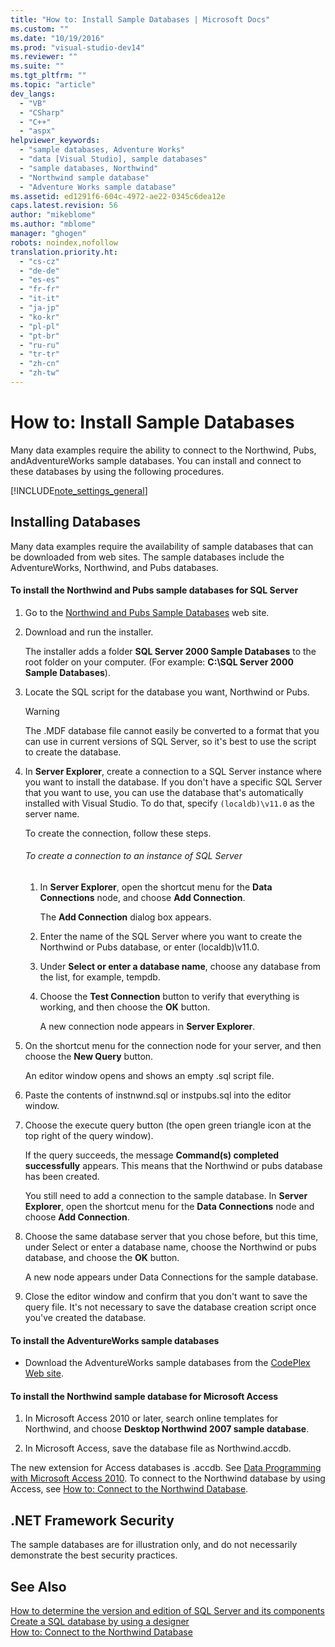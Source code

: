 ```yaml
---
title: "How to: Install Sample Databases | Microsoft Docs"
ms.custom: ""
ms.date: "10/19/2016"
ms.prod: "visual-studio-dev14"
ms.reviewer: ""
ms.suite: ""
ms.tgt_pltfrm: ""
ms.topic: "article"
dev_langs: 
  - "VB"
  - "CSharp"
  - "C++"
  - "aspx"
helpviewer_keywords: 
  - "sample databases, Adventure Works"
  - "data [Visual Studio], sample databases"
  - "sample databases, Northwind"
  - "Northwind sample database"
  - "Adventure Works sample database"
ms.assetid: ed1291f6-604c-4972-ae22-0345c6dea12e
caps.latest.revision: 56
author: "mikeblome"
ms.author: "mblome"
manager: "ghogen"
robots: noindex,nofollow
translation.priority.ht: 
  - "cs-cz"
  - "de-de"
  - "es-es"
  - "fr-fr"
  - "it-it"
  - "ja-jp"
  - "ko-kr"
  - "pl-pl"
  - "pt-br"
  - "ru-ru"
  - "tr-tr"
  - "zh-cn"
  - "zh-tw"
---
```

# How to: Install Sample Databases
Many data examples require the ability to connect to the Northwind, Pubs, andAdventureWorks sample databases. You can install and connect to these databases by using the following procedures.  
  
 [!INCLUDE[note_settings_general](../data-tools/includes/note_settings_general_md.md)]  
  
## Installing Databases  
 Many data examples require the availability of sample databases that can be downloaded from web sites. The sample databases include the AdventureWorks, Northwind, and Pubs databases.  
  
#### To install the Northwind and Pubs sample databases for SQL Server  
  
1.  Go to the [Northwind and Pubs Sample Databases](http://go.microsoft.com/fwlink?linkid=64296) web site.  
  
2.  Download and run the installer.  
  
     The installer adds a folder **SQL Server 2000 Sample Databases** to the root folder on your computer. (For example: **C:\SQL Server 2000 Sample Databases**).  
  
3.  Locate the SQL script for the database you want, Northwind or Pubs.  
  
    > [!WARNING]
    >  The .MDF database file cannot easily be converted to a format that you can use in current versions of SQL Server, so it's best to use the script to create the database.  
  
4.  In **Server Explorer**, create a connection to a SQL Server instance where you want to install the database. If you don't have a specific SQL Server that you want to use, you can use the database that's automatically installed with Visual Studio. To do that, specify `(localdb)\v11.0` as the server name.  
  
     To create the connection, follow these steps.  
  
    ###### To create a connection to an instance of SQL Server  
  
    1.  In **Server Explorer**, open the shortcut menu for the **Data Connections** node, and choose **Add Connection**.  
  
         The **Add Connection** dialog box appears.  
  
    2.  Enter the name of the SQL Server where you want to create the Northwind or Pubs database, or enter (localdb)\v11.0.  
  
    3.  Under **Select or enter a database name**, choose any database from the list, for example, tempdb.  
  
    4.  Choose the **Test Connection** button to verify that everything is working, and then choose the **OK** button.  
  
         A new connection node appears in **Server Explorer**.  
  
5.  On the shortcut menu for the connection node for your server, and then choose the **New Query** button.  
  
     An editor window opens and shows an empty .sql script file.  
  
6.  Paste the contents of instnwnd.sql or instpubs.sql into the editor window.  
  
7.  Choose the execute query button (the open green triangle icon at the top right of the query window).  
  
     If the query succeeds, the message **Command(s) completed successfully** appears. This means that the Northwind or pubs database has been created.  
  
     You still need to add a connection to the sample database. In **Server Explorer**, open the shortcut menu for the **Data Connections** node and choose **Add Connection**.  
  
8.  Choose the same database server that you chose before, but this time, under Select or enter a database name, choose the Northwind or pubs database, and choose the **OK** button.  
  
     A new node appears under Data Connections for the sample database.  
  
9. Close the editor window and confirm that you don't want to save the query file. It's not necessary to save the database creation script once you've created the database.  
  
#### To install the AdventureWorks sample databases  
  
-   Download the AdventureWorks sample databases from the [CodePlex Web site](http://go.microsoft.com/fwlink/?linkid=87843).  
  
#### To install the Northwind sample database for Microsoft Access  
  
1.  In Microsoft Access 2010 or later, search online templates for Northwind, and choose **Desktop Northwind 2007 sample database**.  
  
2.  In Microsoft Access, save the database file as Northwind.accdb.  
  
 The new extension for Access databases is .accdb. See [Data Programming with Microsoft Access 2010](http://msdn.microsoft.com/library/office/ff965871.aspx). To connect to the Northwind database by using Access, see [How to: Connect to the Northwind Database](../data-tools/how-to-connect-to-the-northwind-database.md).  
  
## .NET Framework Security  
 The sample databases are for illustration only, and do not necessarily demonstrate the best security practices.  
  
## See Also  
 [How to determine the version and edition of SQL Server and its components](http://support.microsoft.com/kb/321185)   
 [Create a SQL database by using a designer](../data-tools/create-a-sql-database-by-using-a-designer.md)   
 [How to: Connect to the Northwind Database](../data-tools/how-to-connect-to-the-northwind-database.md)